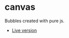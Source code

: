 # canvas
Bubbles created with pure js.
* [Live version](https://trusting-almeida-e45bea.netlify.com/)
